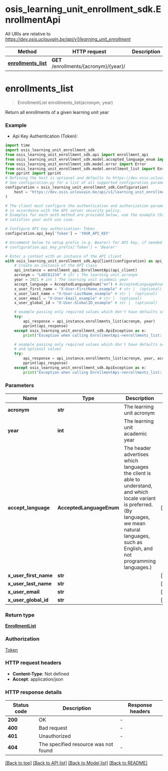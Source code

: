 # osis_learning_unit_enrollment_sdk.EnrollmentApi

All URIs are relative to *https://dev.osis.uclouvain.be/api/v1/learning_unit_enrollment*

Method | HTTP request | Description
------------- | ------------- | -------------
[**enrollments_list**](EnrollmentApi.md#enrollments_list) | **GET** /enrollments/{acronym}/{year}/ | 


# **enrollments_list**
> EnrollmentList enrollments_list(acronym, year)



Return all enrollments of a given learning unit year

### Example

* Api Key Authentication (Token):
```python
import time
import osis_learning_unit_enrollment_sdk
from osis_learning_unit_enrollment_sdk.api import enrollment_api
from osis_learning_unit_enrollment_sdk.model.accepted_language_enum import AcceptedLanguageEnum
from osis_learning_unit_enrollment_sdk.model.error import Error
from osis_learning_unit_enrollment_sdk.model.enrollment_list import EnrollmentList
from pprint import pprint
# Defining the host is optional and defaults to https://dev.osis.uclouvain.be/api/v1/learning_unit_enrollment
# See configuration.py for a list of all supported configuration parameters.
configuration = osis_learning_unit_enrollment_sdk.Configuration(
    host = "https://dev.osis.uclouvain.be/api/v1/learning_unit_enrollment"
)

# The client must configure the authentication and authorization parameters
# in accordance with the API server security policy.
# Examples for each auth method are provided below, use the example that
# satisfies your auth use case.

# Configure API key authorization: Token
configuration.api_key['Token'] = 'YOUR_API_KEY'

# Uncomment below to setup prefix (e.g. Bearer) for API key, if needed
# configuration.api_key_prefix['Token'] = 'Bearer'

# Enter a context with an instance of the API client
with osis_learning_unit_enrollment_sdk.ApiClient(configuration) as api_client:
    # Create an instance of the API class
    api_instance = enrollment_api.EnrollmentApi(api_client)
    acronym = "LABCD1234" # str | The learning unit acronym
    year = 2021 # int | The learning unit academic year
    accept_language = AcceptedLanguageEnum("en") # AcceptedLanguageEnum | The header advertises which languages the client is able to understand, and which locale variant is preferred. (By languages, we mean natural languages, such as English, and not programming languages.)  (optional)
    x_user_first_name = "X-User-FirstName_example" # str |  (optional)
    x_user_last_name = "X-User-LastName_example" # str |  (optional)
    x_user_email = "X-User-Email_example" # str |  (optional)
    x_user_global_id = "X-User-GlobalID_example" # str |  (optional)

    # example passing only required values which don't have defaults set
    try:
        api_response = api_instance.enrollments_list(acronym, year)
        pprint(api_response)
    except osis_learning_unit_enrollment_sdk.ApiException as e:
        print("Exception when calling EnrollmentApi->enrollments_list: %s\n" % e)

    # example passing only required values which don't have defaults set
    # and optional values
    try:
        api_response = api_instance.enrollments_list(acronym, year, accept_language=accept_language, x_user_first_name=x_user_first_name, x_user_last_name=x_user_last_name, x_user_email=x_user_email, x_user_global_id=x_user_global_id)
        pprint(api_response)
    except osis_learning_unit_enrollment_sdk.ApiException as e:
        print("Exception when calling EnrollmentApi->enrollments_list: %s\n" % e)
```


### Parameters

Name | Type | Description  | Notes
------------- | ------------- | ------------- | -------------
 **acronym** | **str**| The learning unit acronym |
 **year** | **int**| The learning unit academic year |
 **accept_language** | **AcceptedLanguageEnum**| The header advertises which languages the client is able to understand, and which locale variant is preferred. (By languages, we mean natural languages, such as English, and not programming languages.)  | [optional]
 **x_user_first_name** | **str**|  | [optional]
 **x_user_last_name** | **str**|  | [optional]
 **x_user_email** | **str**|  | [optional]
 **x_user_global_id** | **str**|  | [optional]

### Return type

[**EnrollmentList**](EnrollmentList.md)

### Authorization

[Token](../README.md#Token)

### HTTP request headers

 - **Content-Type**: Not defined
 - **Accept**: application/json


### HTTP response details
| Status code | Description | Response headers |
|-------------|-------------|------------------|
**200** | OK |  -  |
**400** | Bad request |  -  |
**401** | Unauthorized |  -  |
**404** | The specified resource was not found |  -  |

[[Back to top]](#) [[Back to API list]](../README.md#documentation-for-api-endpoints) [[Back to Model list]](../README.md#documentation-for-models) [[Back to README]](../README.md)

